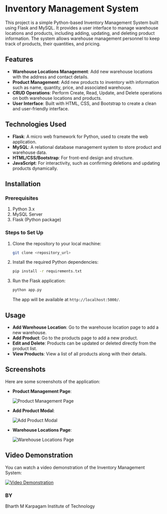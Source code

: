 # Inventory Management System

This project is a simple Python-based Inventory Management System built using Flask and MySQL. It provides a user interface to manage warehouse locations and products, including adding, updating, and deleting product information. The system allows warehouse management personnel to keep track of products, their quantities, and pricing.

## Features

- **Warehouse Locations Management**: Add new warehouse locations with the address and contact details.
- **Product Management**: Add new products to inventory with information such as name, quantity, price, and associated warehouse.
- **CRUD Operations**: Perform Create, Read, Update, and Delete operations on both warehouse locations and products.
- **User Interface**: Built with HTML, CSS, and Bootstrap to create a clean and user-friendly interface.

## Technologies Used

- **Flask**: A micro web framework for Python, used to create the web application.
- **MySQL**: A relational database management system to store product and warehouse data.
- **HTML/CSS/Bootstrap**: For front-end design and structure.
- **JavaScript**: For interactivity, such as confirming deletions and updating products dynamically.

## Installation

### Prerequisites

1. Python 3.x
2. MySQL Server
3. Flask (Python package)

### Steps to Set Up

1. Clone the repository to your local machine:
    ```bash
    git clone <repository_url>
    ```

2. Install the required Python dependencies:
    ```bash
    pip install -r requirements.txt
    ```
3. Run the Flask application:
    ```bash
    python app.py
    ```

    The app will be available at `http://localhost:5000/`.

## Usage

- **Add Warehouse Location**: Go to the warehouse location page to add a new warehouse.
- **Add Product**: Go to the products page to add a new product.
- **Edit and Delete**: Products can be updated or deleted directly from the product list.
- **View Products**: View a list of all products along with their details.

## Screenshots

Here are some screenshots of the application:

- **Product Management Page**:

    ![Product Management Page](screenshots/product-management.png)

- **Add Product Modal**:

    ![Add Product Modal](screenshots/add-product-modal.png)

- **Warehouse Locations Page**:

    ![Warehouse Locations Page](screenshots/warehouse-locations.png)

## Video Demonstration

You can watch a video demonstration of the Inventory Management System:

[![Video Demonstration](https://img.youtube.com/vi/your_video_id/0.jpg)](https://www.youtube.com/watch?v=your_video_id)

### BY
Bharth M
Karpagam Institute of Technology


